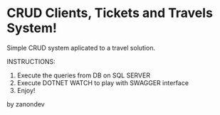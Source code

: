 # CRUD Clients, Tickets and Travels System!

Simple CRUD system aplicated to a travel solution.

INSTRUCTIONS:
1) Execute the queries from DB on SQL SERVER
2) Execute DOTNET WATCH to play with SWAGGER interface
3) Enjoy!

by zanondev
